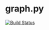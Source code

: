 # graph.py

[![Build Status](https://travis-ci.com/Unaimend/graph.py.svg?branch=master)](https://travis-ci.com/Unaimend/graph.py)
